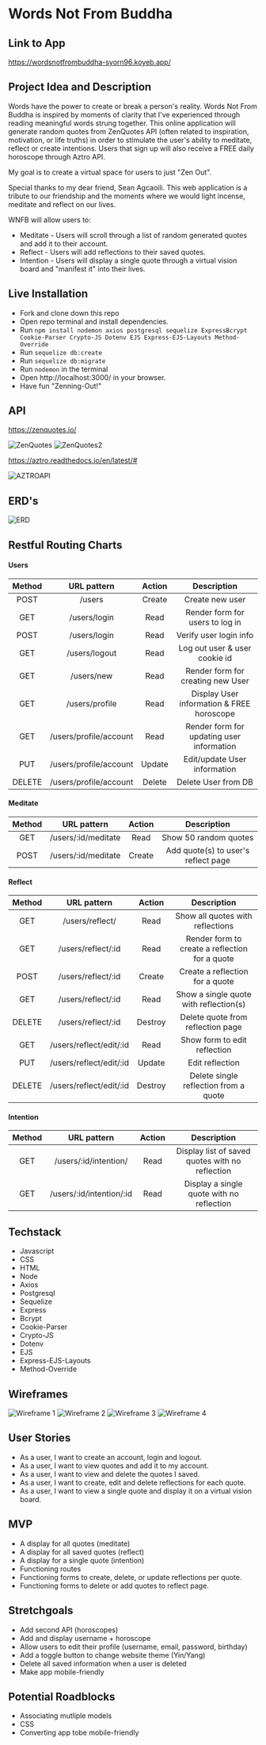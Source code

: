 # Words Not From Buddha

## Link to App

https://wordsnotfrombuddha-syorn96.koyeb.app/

## Project Idea and Description

Words have the power to create or break a person's reality. 
Words Not From Buddha is inspired by moments of clarity that I've experienced through reading meaningful words strung together. This online application will generate random quotes from ZenQuotes API (often related to inspiration, motivation, or life truths) in order to stimulate the user's ability to meditate, reflect or create intentions. Users that sign up will also receive a FREE daily horoscope through Aztro API.

My goal is to create a virtual space for users to just "Zen Out".

Special thanks to my dear friend, Sean Agcaoili.
This web application is a tribute to our friendship and the moments where we would light incense, meditate and reflect on our lives.

WNFB will allow users to:
* Meditate - Users will scroll through a list of random generated quotes and add it to their account.
* Reflect - Users will add reflections to their saved quotes.
* Intention - Users will display a single quote through a virtual vision board and "manifest it" into their lives.

## Live Installation

* Fork and clone down this repo
* Open repo terminal and install dependencies. 
* Run ``` npm install nodemon axios postgresql sequelize ExpressBcrypt Cookie-Parser Crypto-JS Dotenv EJS Express-EJS-Layouts Method-Override ```
* Run ```sequelize db:create```
* Run ```sequelize db:migrate```
* Run ```nodemon``` in the terminal
* Open http://localhost:3000/ in your browser.
* Have fun "Zenning-Out!"



## API

https://zenquotes.io/

![ZenQuotes](./public/media/APIProof2.png)
![ZenQuotes2](./public/media/Apiproof.png)

https://aztro.readthedocs.io/en/latest/#

![AZTROAPI](./public/media/AZTRORESTAPI.png)

## ERD's
![ERD](./public/media/ERD.png)


## Restful Routing Charts

#### Users

| Method | URL pattern | Action | Description |
|:------:|:-----------:|:------:|:-----------:|
| POST   | /users | Create | Create new user |
| GET    | /users/login | Read | Render form for users to log in |
| POST   | /users/login | Read | Verify user login info |
| GET    | /users/logout | Read | Log out user & user cookie id |
| GET    | /users/new | Read | Render form for creating new User |
| GET    | /users/profile | Read | Display User information & FREE horoscope |
| GET    | /users/profile/account | Read | Render form for updating user information |
| PUT    | /users/profile/account | Update | Edit/update User information |
| DELETE | /users/profile/account | Delete | Delete User from DB |

#### Meditate
| Method | URL pattern | Action | Description |
|:------:|:------:|:------:|:-----------:|
| GET    | /users/:id/meditate | Read | Show 50 random quotes |
| POST   | /users/:id/meditate | Create | Add quote(s) to user's reflect page |

#### Reflect
| Method | URL pattern | Action | Description |
|:------:|:-----------:|:------:|:-----------:|
| GET    | /users/reflect/ | Read | Show all quotes with reflections |
| GET    | /users/reflect/:id | Read | Render form to create a reflection for a quote |
| POST   | /users/reflect/:id | Create | Create a reflection for a quote |
| GET    | /users/reflect/:id | Read | Show a single quote with reflection(s) |
| DELETE | /users/reflect/:id | Destroy | Delete quote from reflection page |
| GET    | /users/reflect/edit/:id | Read | Show form to edit reflection |
| PUT    | /users/reflect/edit/:id | Update | Edit reflection |
| DELETE | /users/reflect/edit/:id | Destroy | Delete single reflection from a quote |

#### Intention
| Method | URL pattern | Action | Description |
|:------:|:-----------:|:------:|:-----------:|
| GET    | /users/:id/intention/ | Read | Display list of saved quotes with no reflection |
| GET    | /users/:id/intention/:id | Read | Display a single quote with no reflection |

## Techstack

* Javascript
* CSS
* HTML
* Node
* Axios
* Postgresql
* Sequelize
* Express
* Bcrypt
* Cookie-Parser
* Crypto-JS
* Dotenv
* EJS
* Express-EJS-Layouts
* Method-Override


## Wireframes
![Wireframe 1](./public/media/Wireframe1.png)
![Wireframe 2](./public/media/Wireframe2.png)
![Wireframe 3](./public/media/Wireframe3.png)
![Wireframe 4](./public/media/Wireframe4.png)

## User Stories

* As a user, I want to create an account, login and logout.
* As a user, I want to view quotes and add it to my account.
* As a user, I want to view and delete the quotes I saved.
* As a user, I want to create, edit and delete reflections for each quote.
* As a user, I want to view a single quote and display it on a virtual vision board.

## MVP
* A display for all quotes (meditate)
* A display for all saved quotes (reflect)
* A display for a single quote (intention)
* Functioning routes
* Functioning forms to create, delete, or update reflections per quote.
* Functioning forms to delete or add quotes to reflect page.

## Stretchgoals
* Add second API (horoscopes)
* Add and display username + horoscope
* Allow users to edit their profile (username, email, password, birthday)
* Add a toggle button to change website theme (Yin/Yang)
* Delete all saved information when a user is deleted
* Make app mobile-friendly

## Potential Roadblocks
* Associating mutliple models
* CSS
* Converting app tobe mobile-friendly
